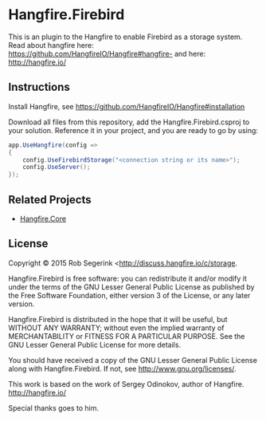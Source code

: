 Hangfire.Firebird
===================
This is an plugin to the Hangfire to enable Firebird as a storage system.
Read about hangfire here: https://github.com/HangfireIO/Hangfire#hangfire-
and here: http://hangfire.io/

Instructions
------------
Install Hangfire, see https://github.com/HangfireIO/Hangfire#installation

Download all files from this repository, add the Hangfire.Firebird.csproj to your solution.
Reference it in your project, and you are ready to go by using:

```csharp
app.UseHangfire(config =>
{
    config.UseFirebirdStorage("<connection string or its name>");
    config.UseServer();
});
```


Related Projects
-----------------

* [Hangfire.Core](https://github.com/HangfireIO/Hangfire)

License
--------

Copyright © 2015 Rob Segerink <http://discuss.hangfire.io/c/storage.

Hangfire.Firebird is free software: you can redistribute it and/or modify
it under the terms of the GNU Lesser General Public License as 
published by the Free Software Foundation, either version 3 
of the License, or any later version.

Hangfire.Firebird  is distributed in the hope that it will be useful,
but WITHOUT ANY WARRANTY; without even the implied warranty of
MERCHANTABILITY or FITNESS FOR A PARTICULAR PURPOSE.  See the
GNU Lesser General Public License for more details.

You should have received a copy of the GNU Lesser General Public 
License along with Hangfire.Firebird. If not, see <http://www.gnu.org/licenses/>.

This work is based on the work of Sergey Odinokov, author of 
Hangfire. <http://hangfire.io/>
  
   Special thanks goes to him.
